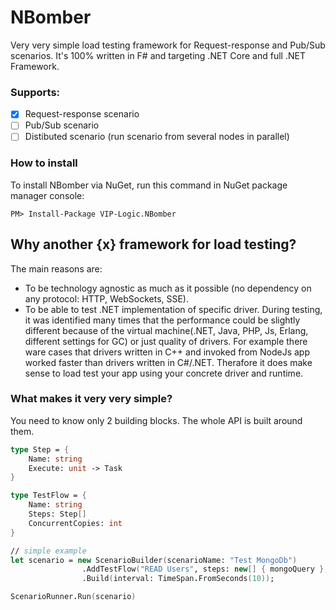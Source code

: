# NBomber
Very very simple load testing framework for Request-response and Pub/Sub scenarios. It's 100% written in F# and targeting .NET Core and full .NET Framework.

### Supports:
- [x] Request-response scenario
- [ ] Pub/Sub scenario
- [ ] Distibuted scenario (run scenario from several nodes in parallel)

### How to install
To install NBomber via NuGet, run this command in NuGet package manager console:
```code
PM> Install-Package VIP-Logic.NBomber
```

## Why another {x} framework for load testing?
The main reasons are:
 - To be technology agnostic as much as it possible (no dependency on any protocol: HTTP, WebSockets, SSE).
 - To be able to test .NET implementation of specific driver. During testing, it was identified many times that the performance could be slightly different because of the virtual machine(.NET, Java, PHP, Js, Erlang, different settings for GC) or just quality of drivers. For example there ware cases that drivers written in C++ and invoked from NodeJs app worked faster than drivers written in C#/.NET. Therafore it does make sense to load test your app using your concrete driver and runtime.

### What makes it very very simple? 
You need to know only 2 building blocks. The whole API is built around them.
```fsharp
type Step = {
    Name: string
    Execute: unit -> Task
}

type TestFlow = {
    Name: string
    Steps: Step[]
    ConcurrentCopies: int
}

// simple example
let scenario = new ScenarioBuilder(scenarioName: "Test MongoDb")                
                .AddTestFlow("READ Users", steps: new[] { mongoQuery }, concurrentCopies: 10)                
                .Build(interval: TimeSpan.FromSeconds(10));

ScenarioRunner.Run(scenario)

```
